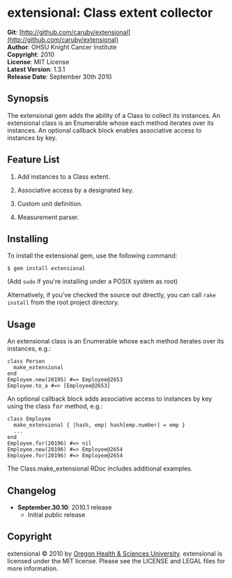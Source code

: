 extensional: Class extent collector
===================================

**Git**:          [http://github.com/caruby/extensional](http://github.com/caruby/extensional)    
**Author**:       OHSU Knight Cancer Institute    
**Copyright**:    2010    
**License**:      MIT License    
**Latest Version**: 1.3.1    
**Release Date**: September 30th 2010    

Synopsis
--------

The extensional gem adds the ability of a Class to collect its instances.
An extensional class is an Enumerable whose each method iterates over its instances.
An optional callback block enables associative access to instances by key.

Feature List
------------

1. Add instances to a Class extent.

2. Associative access by a designated key.

3. Custom unit definition.

4. Measurement parser.

Installing
----------

To install the extensional gem, use the following command:

    $ gem install extensional

(Add `sudo` if you're installing under a POSIX system as root)

Alternatively, if you've checked the source out directly, you can call
`rake install` from the root project directory.

Usage
-----

An extensional class is an Enumerable whose <tt>each</tt> method iterates over its instances, e.g.:

    class Person
      make_extensional
    end
    Employee.new(20195) #=> Employee@2653
    Employee.to_a #=> [Employee@2653]

An optional callback block adds associative access to instances by key using the class <tt>for</tt>
method, e.g.:

    class Employee
      make_extensional { |hash, emp| hash[emp.number] = emp }
      ...
    end
    Employee.for(20196) #=> nil
    Employee.new(20196) #=> Employee@2654
    Employee.for(20196) #=> Employee@2654

The Class.make_extensional RDoc includes additional examples.

Changelog
---------

- **September.30.10**: 2010.1 release
    - Initial public release

Copyright
---------

extensional &copy; 2010 by [Oregon Health & Sciences University](mailto:loneyf@ohsu.edu).
extensional is licensed under the MIT license. Please see the LICENSE and LEGAL
files for more information.
